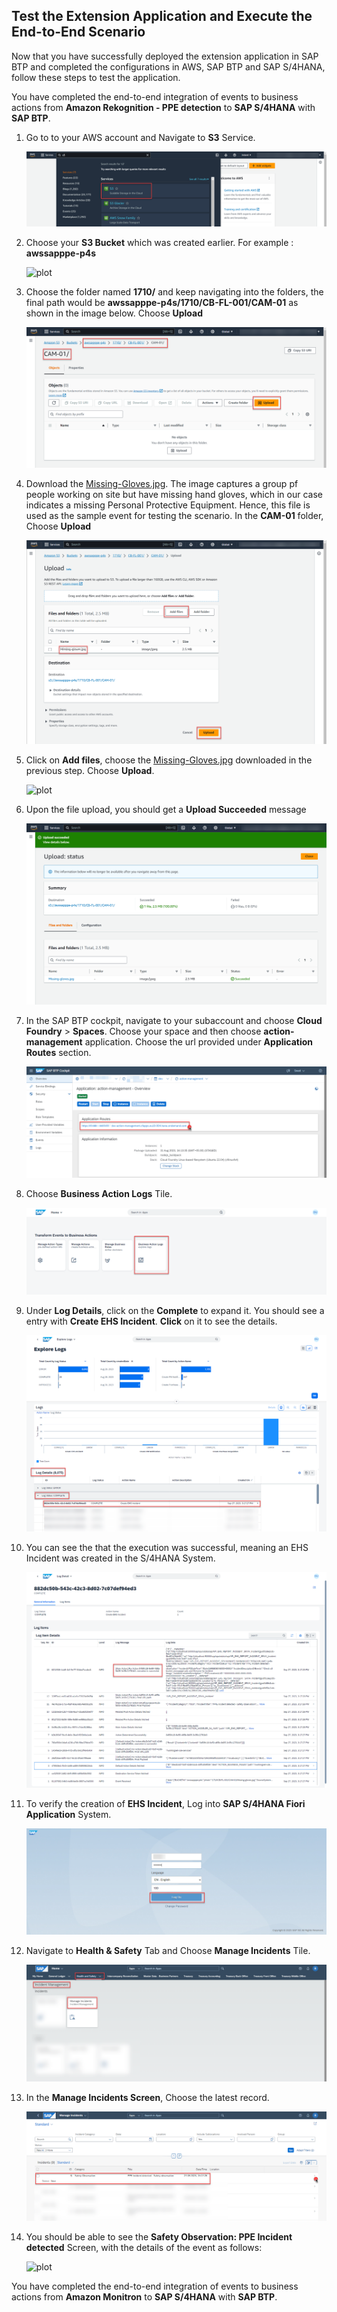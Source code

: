 ## Test the Extension Application and Execute the End-to-End Scenario

Now that you have successfully deployed the extension application in SAP BTP and completed the configurations in AWS, SAP BTP and SAP S/4HANA, follow these steps to test the application.



You have completed the end-to-end integration of events to business actions from **Amazon Rekognition - PPE detection** to **SAP S/4HANA** with **SAP BTP**.

1. Go to to your AWS account and Navigate to **S3** Service.

    ![plot](./images/S3Search.png)

2. Choose your **S3 Bucket** which was created earlier.  For example : **awssapppe-p4s** 

    ![plot](./images/S3BucketFolder.png)

3. Choose the folder named **1710/** and keep navigating into the folders, the final path would be **awssapppe-p4s/1710/CB-FL-001/CAM-01** as shown in the image below. Choose **Upload**

    ![plot](./images/S3CAMFolder.png)

4. Download the [Missing-Gloves.jpg](Missing-Gloves.jpg). The image captures a group pf people working on site but have missing hand gloves, which in our case indicates a missing Personal Protective Equipment. Hence, this file is used as the sample event for testing the scenario.
In the **CAM-01** folder, Choose **Upload**

    ![plot](./images/S3Upload.png)

5. Click on **Add files**, choose the [Missing-Gloves.jpg](Missing-Gloves.jpg) downloaded in the previous step. Choose **Upload**.

    ![plot](./images/AddFile.png)

6. Upon the file upload, you should get a **Upload Succeeded** message

    ![plot](./images/FileAdded.png)

7. In the SAP BTP cockpit, navigate to your subaccount and choose **Cloud Foundry** > **Spaces**. Choose your space and then choose **action-management** application. Choose the url provided under **Application Routes** section.

    ![plot](./images/action-management-url.png)

8. Choose **Business Action Logs** Tile.

    ![plot](./images/LogTile.png)

9. Under **Log Details**, click on the **Complete** to expand it. You should see a entry with **Create EHS Incident**. **Click** on it to see the details.

    ![plot](./images/CheckLogs.png)

10. You can see the that the execution was successful, meaning an EHS Incident was created in the S/4HANA System.

    ![plot](./images/ActionSuccessfulLog.png)

11. To verify the creation of **EHS Incident**, Log into **SAP S/4HANA Fiori Application** System.

    ![plot](./images/S4LOGIN.png)


12. Navigate to **Health & Safety** Tab and Choose **Manage Incidents** Tile.

    ![plot](./images/ManageIncident.png)

13. In the **Manage Incidents Screen**, Choose the latest record.

    ![plot](./images/ChooseObservation.png)

14. You should be able to see the **Safety Observation: PPE Incident detected** Screen, with the details of the event as follows:

    ![plot](./images/SafetyObservationCreated.png)


You have completed the end-to-end integration of events to business actions from **Amazon Monitron** to **SAP S/4HANA** with **SAP BTP**.


